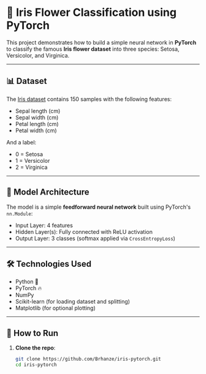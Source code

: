 # 🌸 Iris Flower Classification using PyTorch

This project demonstrates how to build a simple neural network in **PyTorch** to classify the famous **Iris flower dataset** into three species: Setosa, Versicolor, and Virginica.

---

## 📊 Dataset

The [Iris dataset](https://en.wikipedia.org/wiki/Iris_flower_data_set) contains 150 samples with the following features:
- Sepal length (cm)
- Sepal width (cm)
- Petal length (cm)
- Petal width (cm)

And a label:
- 0 = Setosa
- 1 = Versicolor
- 2 = Virginica

---

## 🧠 Model Architecture

The model is a simple **feedforward neural network** built using PyTorch's `nn.Module`:
- Input Layer: 4 features
- Hidden Layer(s): Fully connected with ReLU activation
- Output Layer: 3 classes (softmax applied via `CrossEntropyLoss`)

---

## 🛠️ Technologies Used

- Python 🐍
- PyTorch 🔥
- NumPy
- Scikit-learn (for loading dataset and splitting)
- Matplotlib (for optional plotting)

---

## 🚀 How to Run

1. **Clone the repo**:
   ```bash
   git clone https://github.com/Brhanze/iris-pytorch.git
   cd iris-pytorch
